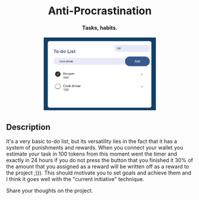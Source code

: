 <h1 align="center">
  Anti-Procrastination
</h1>

<h4 align="center">
  Tasks, habits.
</h4>

<div align="center">
  <img alt="Boards" width="60%" src="todoScrin.png"/>
</div>


## Description

It's a very basic to-do list, but its versatility lies in the fact that it has a system of punishments and rewards. When you connect your wallet you estimate your task in 100 tokens from this moment went the timer and exactly in 24 hours if you do not press the button that you finished it 30% of the amount that you assigned as a reward will be written off as a reward to the project ;))). This should motivate you to set goals and achieve them and I think it goes well with the "current initiative" technique. 

Share your thoughts on the project.


